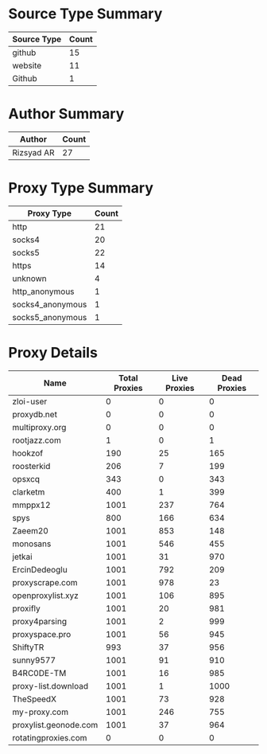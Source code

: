 # Source Type Summary

| Source Type | Count |
|-------------|-------|
| github | 15 |
| website | 11 |
| Github | 1 |


# Author Summary

| Author | Count |
|--------|-------|
| Rizsyad AR | 27 |


# Proxy Type Summary

| Proxy Type | Count |
|------------|-------|
| http | 21 |
| socks4 | 20 |
| socks5 | 22 |
| https | 14 |
| unknown | 4 |
| http_anonymous | 1 |
| socks4_anonymous | 1 |
| socks5_anonymous | 1 |


# Proxy Details

| Name | Total Proxies | Live Proxies | Dead Proxies |
|------|---------------|--------------|---------------|
| zloi-user | 0 | 0 | 0 |
| proxydb.net | 0 | 0 | 0 |
| multiproxy.org | 0 | 0 | 0 |
| rootjazz.com | 1 | 0 | 1 |
| hookzof | 190 | 25 | 165 |
| roosterkid | 206 | 7 | 199 |
| opsxcq | 343 | 0 | 343 |
| clarketm | 400 | 1 | 399 |
| mmppx12 | 1001 | 237 | 764 |
| spys | 800 | 166 | 634 |
| Zaeem20 | 1001 | 853 | 148 |
| monosans | 1001 | 546 | 455 |
| jetkai | 1001 | 31 | 970 |
| ErcinDedeoglu | 1001 | 792 | 209 |
| proxyscrape.com | 1001 | 978 | 23 |
| openproxylist.xyz | 1001 | 106 | 895 |
| proxifly | 1001 | 20 | 981 |
| proxy4parsing | 1001 | 2 | 999 |
| proxyspace.pro | 1001 | 56 | 945 |
| ShiftyTR | 993 | 37 | 956 |
| sunny9577 | 1001 | 91 | 910 |
| B4RC0DE-TM | 1001 | 16 | 985 |
| proxy-list.download | 1001 | 1 | 1000 |
| TheSpeedX | 1001 | 73 | 928 |
| my-proxy.com | 1001 | 246 | 755 |
| proxylist.geonode.com | 1001 | 37 | 964 |
| rotatingproxies.com | 0 | 0 | 0 |
